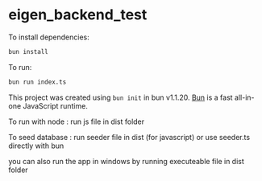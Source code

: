# eigen_backend_test

To install dependencies:

```bash
bun install
```

To run:

```bash
bun run index.ts
```

This project was created using `bun init` in bun v1.1.20. [Bun](https://bun.sh) is a fast all-in-one JavaScript runtime.

To run with node :
run js file in dist folder

To seed database :
run seeder file in dist (for javascript) or use seeder.ts directly with bun

you can also run the app in windows by running executeable file in dist folder